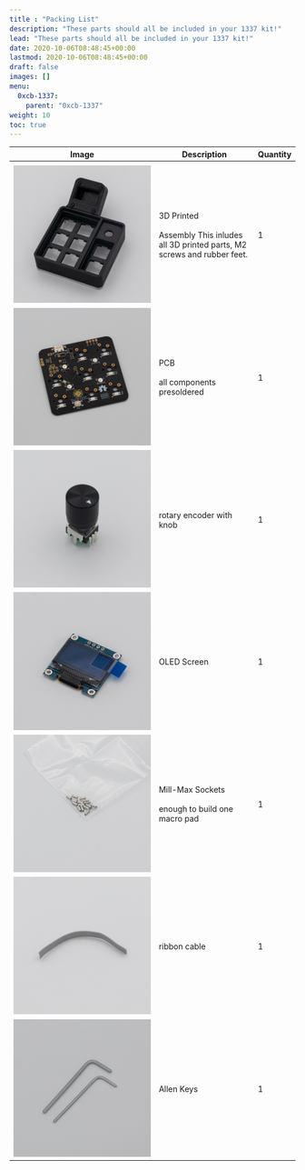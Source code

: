 ```yaml
---
title : "Packing List"
description: "These parts should all be included in your 1337 kit!"
lead: "These parts should all be included in your 1337 kit!"
date: 2020-10-06T08:48:45+00:00
lastmod: 2020-10-06T08:48:45+00:00
draft: false
images: []
menu:
  0xcb-1337:
    parent: "0xcb-1337"
weight: 10
toc: true
---
```


| Image                     | Description                                                                              | Quantity |
| ------------------------- | ---------------------------------------------------------------------------------------- | -------- |
|                           |
| ![case](case.jpg)         | 3D Printed<br><br>Assembly This inludes all 3D printed parts, M2 screws and rubber feet. | 1        |
| ![pcb](pcb.jpg)           | PCB<br><br>all components presoldered                                                    | 1        |
| ![encoder](encoder.jpg)   | rotary encoder with knob                                                                 | 1        |
| ![oled](oled.jpg)         | OLED Screen                                                                              | 1        |
| ![millmax](millmax.jpg)   | Mill-Max Sockets<br><br>enough to build one macro pad                                    | 1        |
| ![ribbon](ribbon.jpg)     | ribbon cable                                                                             | 1        |
| ![allenkey](allenkey.jpg) | Allen Keys                                                                               | 1        |
